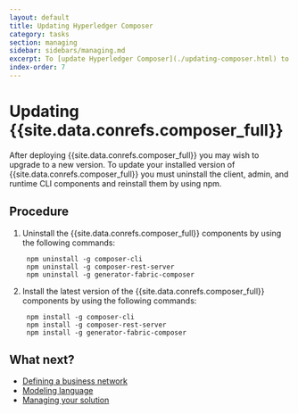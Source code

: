 ```yaml
---
layout: default
title: Updating Hyperledger Composer
category: tasks
section: managing
sidebar: sidebars/managing.md
excerpt: To [update Hyperledger Composer](./updating-composer.html) to a new version, the Hyperledger Composer components must be uninstalled and reinstalled using npm.
index-order: 7
---
```


# Updating {{site.data.conrefs.composer_full}}

After deploying {{site.data.conrefs.composer_full}} you may wish to upgrade to a new version. To update your installed version of {{site.data.conrefs.composer_full}} you must uninstall the client, admin, and runtime CLI components and reinstall them by using npm.

## Procedure

1. Uninstall the {{site.data.conrefs.composer_full}} components by using the following commands:

        npm uninstall -g composer-cli
        npm uninstall -g composer-rest-server
        npm uninstall -g generator-fabric-composer

2. Install the latest version of the {{site.data.conrefs.composer_full}} components by using the following commands:

        npm install -g composer-cli
        npm install -g composer-rest-server
        npm install -g generator-fabric-composer


## What next?

- [Defining a business network](../business-network/bnd-create.html)
- [Modeling language](../reference/cto_language.html)
- [Managing your solution](./managingindex.html)
